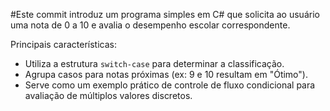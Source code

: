 #Este commit introduz um programa simples em C# que solicita ao usuário uma nota de 0 a 10 e avalia o desempenho escolar correspondente.

Principais características:
- Utiliza a estrutura `switch-case` para determinar a classificação.
- Agrupa casos para notas próximas (ex: 9 e 10 resultam em "Ótimo").
- Serve como um exemplo prático de controle de fluxo condicional para avaliação de múltiplos valores discretos.
